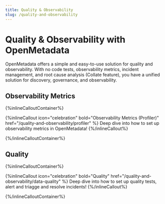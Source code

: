 ```yaml
---
title: Quality & Observability
slug: /quality-and-observability
---
```


# Quality & Observability with OpenMetadata

OpenMetadata offers a simple and easy-to-use solution for quality and observability. With no code tests, observability metrics, incident management, and root cause analysis (Collate feature), you have a unified solution for discovery, governance, and observability.

## Observability Metrics

{%inlineCalloutContainer%}

{%inlineCallout
    icon="celebration"
    bold="Observability Metrics (Profiler)"
    href="/quality-and-observability/profiler" %}
Deep dive into how to set up observability metrics in OpenMetadata!
{%/inlineCallout%}

{%/inlineCalloutContainer%}

## Quality

{%inlineCalloutContainer%}

{%inlineCallout
    icon="celebration"
    bold="Quality"
    href="/quality-and-observability/data-quality" %}
Deep dive into how to set up quality tests, alert and triagge and resolve incidents!
{%/inlineCallout%}

{%/inlineCalloutContainer%}